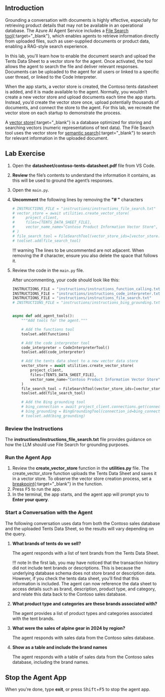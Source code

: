 ## Introduction

Grounding a conversation with documents is highly effective, especially for retrieving product details that may not be available in an operational database. The Azure AI Agent Service includes a [File Search tool](https://learn.microsoft.com/en-us/azure/ai-services/agents/how-to/tools/file-search){:target="_blank"}, which enables agents to retrieve information directly from uploaded files, such as user-supplied documents or product data, enabling a RAG-style search experience.

In this lab, you'll learn how to enable the document search and upload the Tents Data Sheet to a vector store for the agent. Once activated, the tool allows the agent to search the file and deliver relevant responses. Documents can be uploaded to the agent for all users or linked to a specific user thread, or linked to the Code Interpreter.

When the app starts, a vector store is created, the Contoso tents datasheet is added, and it is made available to the agent. Normally, you wouldn’t create a new vector store and upload documents each time the app starts. Instead, you’d create the vector store once, upload potentially thousands of documents, and connect the store to the agent. For this lab, we recreate the vector store on each startup to demonstrate the process.

A [vector store](https://en.wikipedia.org/wiki/Vector_database){:target="_blank"} is a database optimized for storing and searching vectors (numeric representations of text data). The File Search tool uses the vector store for [semantic search](https://en.wikipedia.org/wiki/Semantic_search){:target="_blank"} to search for relevant information in the uploaded document.

## Lab Exercise

1. Open the **datasheet/contoso-tents-datasheet.pdf** file from VS Code.
2. **Review** the file’s contents to understand the information it contains, as this will be used to ground the agent’s responses.

3. Open the `main.py`.

4. **Uncomment** the following lines by removing the **"# "** characters

    ```python
    # INSTRUCTIONS_FILE = "instructions/instructions_file_search.txt"
    # vector_store = await utilities.create_vector_store(
    #     project_client,
    #     files=[TENTS_DATA_SHEET_FILE],
    #     vector_name_name="Contoso Product Information Vector Store",
    # )
    # file_search_tool = FileSearchTool(vector_store_ids=[vector_store.id])
    # toolset.add(file_search_tool)
    ```

    !!! warning
        The lines to be uncommented are not adjacent. When removing the # character, ensure you also delete the space that follows it.

5. Review the code in the `main.py` file.

    After uncommenting, your code should look like this:

    ``` python
    INSTRUCTIONS_FILE = "instructions/instructions_function_calling.txt"
    INSTRUCTIONS_FILE = "instructions/instructions_code_interpreter.txt"
    INSTRUCTIONS_FILE = "instructions/instructions_file_search.txt"
    # INSTRUCTIONS_FILE = "instructions/instructions_bing_grounding.txt"


    async def add_agent_tools():
        """Add tools for the agent."""

        # Add the functions tool
        toolset.add(functions)

        # Add the code interpreter tool
        code_interpreter = CodeInterpreterTool()
        toolset.add(code_interpreter)

        # Add the tents data sheet to a new vector data store
        vector_store = await utilities.create_vector_store(
            project_client,
            files=[TENTS_DATA_SHEET_FILE],
            vector_name_name="Contoso Product Information Vector Store",
        )
        file_search_tool = FileSearchTool(vector_store_ids=[vector_store.id])
        toolset.add(file_search_tool)

        # Add the Bing grounding tool
        # bing_connection = await project_client.connections.get(connection_name=BING_CONNECTION_NAME)
        # bing_grounding = BingGroundingTool(connection_id=bing_connection.id)
        # toolset.add(bing_grounding)
    ```

### Review the Instructions

The **instructions/instructions_file_search.txt** file provides guidance on how the LLM should use File Search for grounding purposes.

### Run the Agent App

1. Review the **create_vector_store** function in the **utilities.py** file. The create_vector_store function uploads the Tents Data Sheet and saves it in a vector store. To observe the vector store creation process, set a [breakpoint](https://code.visualstudio.com/Docs/editor/debugging){:target="_blank"} in the function.
2. Press <kbd>F5</kbd> to run the app.
3. In the terminal, the app starts, and the agent app will prompt you to **Enter your query**.

### Start a Conversation with the Agent

The following conversation uses data from both the Contoso sales database and the uploaded Tents Data Sheet, so the results will vary depending on the query.

1. **What brands of tents do we sell?**

    The agent responds with a list of tent brands from the Tents Data Sheet.

    !!! note
        In the first lab, you may have noticed that the transaction history did not include tent brands or descriptions. This is because the underlying database schema does not store brand or description data. However, if you check the tents data sheet, you’ll find that this information is included. The agent can now reference the data sheet to access details such as brand, description, product type, and category, and relate this data back to the Contoso sales database.

2. **What product type and categories are these brands associated with?**

    The agent provides a list of product types and categories associated with the tent brands.

3. **What were the sales of alpine gear in 2024 by region?**

    The agent responds with sales data from the Contoso sales database.

4. **Show as a table and include the brand names**

    The agent responds with a table of sales data from the Contoso sales database, including the brand names.

## Stop the Agent App

When you're done, type **exit**, or press <kbd>Shift</kbd>+<kbd>F5</kbd> to stop the agent app.
